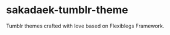 sakadaek-tumblr-theme
=====================

Tumblr themes crafted with love based on Flexiblegs Framework.
